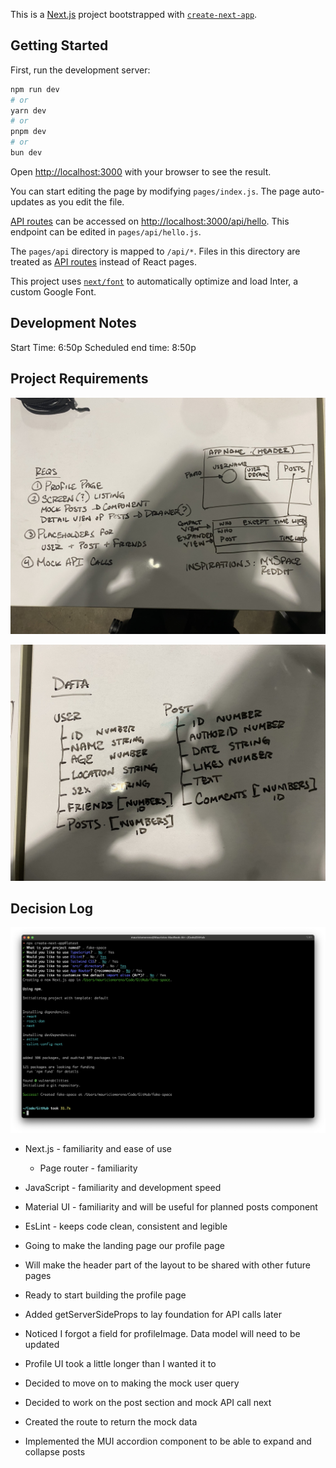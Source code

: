 This is a [Next.js](https://nextjs.org/) project bootstrapped with [`create-next-app`](https://github.com/vercel/next.js/tree/canary/packages/create-next-app).

## Getting Started

First, run the development server:

```bash
npm run dev
# or
yarn dev
# or
pnpm dev
# or
bun dev
```

Open [http://localhost:3000](http://localhost:3000) with your browser to see the result.

You can start editing the page by modifying `pages/index.js`. The page auto-updates as you edit the file.

[API routes](https://nextjs.org/docs/api-routes/introduction) can be accessed on [http://localhost:3000/api/hello](http://localhost:3000/api/hello). This endpoint can be edited in `pages/api/hello.js`.

The `pages/api` directory is mapped to `/api/*`. Files in this directory are treated as [API routes](https://nextjs.org/docs/api-routes/introduction) instead of React pages.

This project uses [`next/font`](https://nextjs.org/docs/basic-features/font-optimization) to automatically optimize and load Inter, a custom Google Font.

## Development Notes

Start Time: 6:50p
Scheduled end time: 8:50p

## Project Requirements

![UI Planning](./public/ui-plan-and-req-notes.jpg)

![Data Structure Plan](./public/data-structure-plan.jpg)

## Decision Log

![Create App Options](./public/create-app-options.png)

- Next.js - familiarity and ease of use
  - Page router - familiarity
- JavaScript - familiarity and development speed
- Material UI - familiarity and will be useful for planned posts component
- EsLint - keeps code clean, consistent and legible

- Going to make the landing page our profile page
- Will make the header part of the layout to be shared with other future pages

- Ready to start building the profile page
- Added getServerSideProps to lay foundation for API calls later
- Noticed I forgot a field for profileImage. Data model will need to be updated

- Profile UI took a little longer than I wanted it to
- Decided to move on to making the mock user query

- Decided to work on the post section and mock API call next
- Created the route to return the mock data
- Implemented the MUI accordion component to be able to expand and collapse posts
